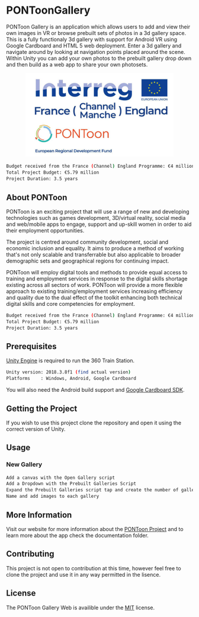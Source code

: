 # PONToonGallery

PONToon Gallery  is an application which allows users to add and view their own images in VR or browse prebuilt sets of photos in a 3d gallery space.  
This is a fully functionaly 3d gallery with support for Android VR using Google Cardboard and HTML 5 web deployment. Enter a 3d gallery and navigate around by looking at navigation points placed around the scene. 
Within Unity you can add your own photos to the prebuilt gallery drop down and then build as a web app to share your own photosets. 
<p align="center">
  <img src="interregLogo.png" width="400" title="hover text">
</p>

```bash
Budget received from the France (Channel) England Programme: €4 million ERDF
Total Project Budget: €5.79 million
Project Duration: 3.5 years
```

## About PONToon
PONToon is an exciting project that will use a range of new and developing technologies such as games development, 3D/virtual reality, social media and web/mobile apps to engage, support and up-skill women in order to aid their employment opportunities.

The project is centred around community development, social and economic inclusion and equality. It aims to produce a method of working that's not only scalable and transferrable but also applicable to broader demographic sets and geographical regions for continuing impact.

PONToon will employ digital tools and methods to provide equal access to training and employment services in response to the digital skills shortage existing across all sectors of work. PONToon will provide a more flexible approach to existing training/employment services increasing efficiency and quality due to the dual effect of the toolkit enhancing both technical digital skills and core competencies for employment.
```bash
Budget received from the France (Channel) England Programme: €4 million ERDF
Total Project Budget: €5.79 million
Project Duration: 3.5 years
```

## Prerequisites

[Unity Engine](https://unity3d.com/get-unity/download/archive) is required to run the 360 Train Station.

```bash
Unity version: 2018.3.8f1 (find actual version) 
Platforms    : Windows, Android, Google Cardboard
```
You will also need the Android build support and [Google Cardboard SDK](https://developers.google.com/vr/develop/unity/get-started-android).

## Getting the Project

If you wish to use this project clone the repository and open it using the correct version of Unity. 

## Usage
### New Gallery
```bash
Add a canvas with the Open Gallery script
Add a Dropdown with the Prebuilt Galleries Script
Expand the Prebuilt Galleries script tap and create the number of galleries you would like 
Name and add images to each gallery
```

## More Information

Visit our website for more information about the [PONToon Project](https://www.pontoonproject.eu/) and to learn more about the app check the documentation folder.

## Contributing

This project is not open to contribution at this time, however feel free to clone the project and use it in any way permitted in the lisence. 

## License
The PONToon Gallery Web is  availible under the [MIT](https://choosealicense.com/licenses/mit/) license. 
